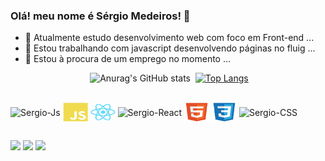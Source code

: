 ### Olá! meu nome é Sérgio Medeiros! 👋 
- 🔭 Atualmente estudo desenvolvimento web com foco em Front-end ...
- 🌱 Estou trabalhando com javascript desenvolvendo páginas no fluig ...
- 🤔 Estou à procura de um emprego no momento ...
<div display="flex" justify-content="flex-start" align = "center"
  <a href="https://github.com/SergioMFilho">
   
  <img style="display:block-inline" > ![Anurag's GitHub stats](https://github-readme-stats.vercel.app/api?username=sergiomfilho&show_icons=true&theme=radical) </img>
  <img style="display:block-inline"> [![Top Langs](https://github-readme-stats.vercel.app/api/top-langs/?username=sergiomfilho&layout=compact)](https://github.com/anuraghazra/github-readme-stats) </img>

  
</div>
<div style="display: inline_block"><br>
 <img align="center" alt="Sergio-Js" height="30" width="40" src="https://cdn.jsdelivr.net/gh/devicons/devicon/icons/java/java-original.svg" />
  <img align="center" alt="Sergio-Js" height="30" width="40" src="https://raw.githubusercontent.com/devicons/devicon/master/icons/javascript/javascript-plain.svg">
  <!--<img align="center" alt="Rafa-Ts" height="30" width="40" src="https://raw.githubusercontent.com/devicons/devicon/master/icons/typescript/typescript-plain.svg">-->
  <img align="center" alt="Sergio-React" height="30" width="40" src="https://raw.githubusercontent.com/devicons/devicon/master/icons/react/react-original.svg">
  <img align="center" alt="Sergio-React" height="30" width="40" src="https://cdn.jsdelivr.net/gh/devicons/devicon/icons/angularjs/angularjs-original.svg" />        
  <img align="center" alt="Sergio-HTML" height="30" width="40" src="https://raw.githubusercontent.com/devicons/devicon/master/icons/html5/html5-original.svg">
  <img align="center" alt="Sergio-CSS" height="30" width="40" src="https://raw.githubusercontent.com/devicons/devicon/master/icons/css3/css3-original.svg">
  <img align="center" alt="Sergio-CSS" height="30" width="40" src="https://cdn.jsdelivr.net/gh/devicons/devicon/icons/sass/sass-original.svg"">
  <src="https://media.discordapp.net/attachments/639956127056134178/890373478988013628/Publicacoes_Instagram_1_1.png?width=676&height=676">
</div>

##

 <div> 
  <a href="https://www.linkedin.com/in/s%C3%A9rgio-medeiros-90ba5a22b" target="_blank"><img src="https://img.shields.io/badge/-LinkedIn-%230077B5?style=for-the-badge&logo=linkedin&logoColor=white" target="_blank"></a> 
  <a href="mailto:sergiof11@outlook.com.br" target="_blank"><img src="https://img.shields.io/badge/Microsoft_Outlook-0078D4?style=for-the-badge&logo=microsoft-outlook&logoColor=white" target="_blank"></a>
  <a href="https://instagram.com/treinador.sm" target="_blank"><img src="https://img.shields.io/badge/-Instagram-%23E4405F?style=for-the-badge&logo=instagram&logoColor=white" target="_blank"></a> 
 
 
 
</div>
